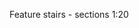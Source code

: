 <span class="transform-to-uppercase">Feature stairs - sections <span class="highlight-red">1:20</span></span>